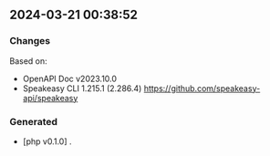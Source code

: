 

## 2024-03-21 00:38:52
### Changes
Based on:
- OpenAPI Doc v2023.10.0 
- Speakeasy CLI 1.215.1 (2.286.4) https://github.com/speakeasy-api/speakeasy
### Generated
- [php v0.1.0] .